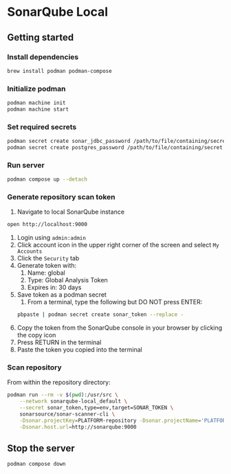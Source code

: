 # SonarQube Local

## Getting started

### Install dependencies
```bash
brew install podman podman-compose
```

### Initialize podman
```bash
podman machine init
podman machine start
```

### Set required secrets
```bash
podman secret create sonar_jdbc_password /path/to/file/containing/secret
podman secret create postgres_password /path/to/file/containing/secret
```

### Run server
```bash
podman compose up --detach
```

### Generate repository scan token
1. Navigate to local SonarQube instance
```bash
open http://localhost:9000
```
1. Login using `admin:admin`
1. Click account icon in the upper right corner of the screen and select `My Accounts`
1. Click the `Security` tab
1. Generate token with:
    1. Name: global
    1. Type: Global Analysis Token
    1. Expires in: 30 days
1. Save token as a podman secret
    1. From a terminal, type the following but DO NOT press ENTER:
    ```bash
    pbpaste | podman secret create sonar_token --replace -
    ```
1. Copy the token from the SonarQube console in your browser by clicking the copy icon
1. Press RETURN in the terminal
1. Paste the token you copied into the terminal


### Scan repository
From within the repository directory:
```bash
podman run --rm -v $(pwd):/usr/src \
    --network sonarqube-local_default \
    --secret sonar_token,type=env,target=SONAR_TOKEN \
    sonarsource/sonar-scanner-cli \
    -Dsonar.projectKey=PLATFORM-repository -Dsonar.projectName='PLATFORM-repository' \
    -Dsonar.host.url=http://sonarqube:9000
```

## Stop the server
```bash
podman compose down
```
